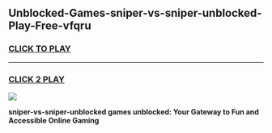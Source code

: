 
## Unblocked-Games-sniper-vs-sniper-unblocked-Play-Free-vfqru
<h3>
<a href="https://premium76.site?title=sniper-vs-sniper-unblocked&ref=12A">CLICK TO PLAY</a></h3>
<hr>

<h3>
<a href="https://premium76.site?title=sniper-vs-sniper-unblocked&ref=12A">CLICK 2 PLAY</a>
  
</h3>

<a href="https://premium76.site?title=sniper-vs-sniper-unblocked&ref=12A"><img src="https://clearcache.store/games.png"></a>


**sniper-vs-sniper-unblocked games unblocked: Your Gateway to Fun and Accessible Online Gaming**
